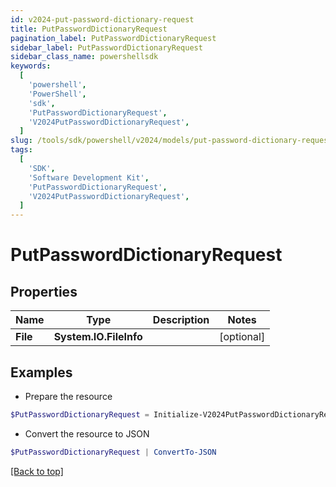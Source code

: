 ```yaml
---
id: v2024-put-password-dictionary-request
title: PutPasswordDictionaryRequest
pagination_label: PutPasswordDictionaryRequest
sidebar_label: PutPasswordDictionaryRequest
sidebar_class_name: powershellsdk
keywords:
  [
    'powershell',
    'PowerShell',
    'sdk',
    'PutPasswordDictionaryRequest',
    'V2024PutPasswordDictionaryRequest',
  ]
slug: /tools/sdk/powershell/v2024/models/put-password-dictionary-request
tags:
  [
    'SDK',
    'Software Development Kit',
    'PutPasswordDictionaryRequest',
    'V2024PutPasswordDictionaryRequest',
  ]
---
```


# PutPasswordDictionaryRequest

## Properties

| Name     | Type                   | Description | Notes      |
| -------- | ---------------------- | ----------- | ---------- |
| **File** | **System.IO.FileInfo** |             | [optional] |

## Examples

- Prepare the resource

```powershell
$PutPasswordDictionaryRequest = Initialize-V2024PutPasswordDictionaryRequest  -File null
```

- Convert the resource to JSON

```powershell
$PutPasswordDictionaryRequest | ConvertTo-JSON
```

[[Back to top]](#)

